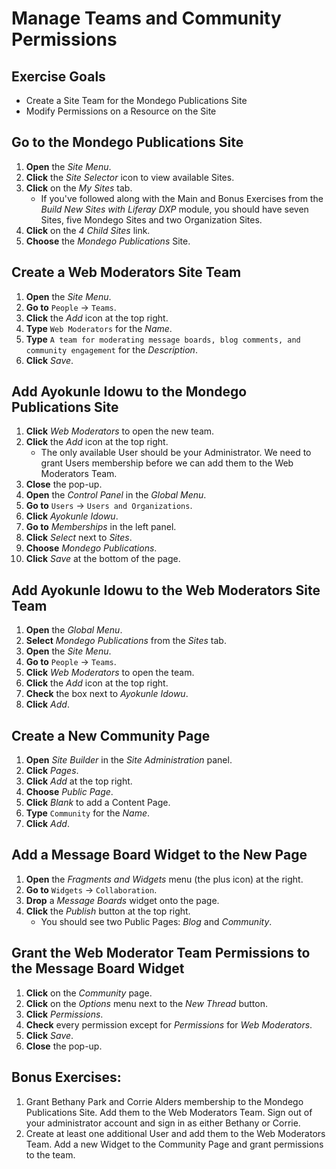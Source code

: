 # Manage Teams and Community Permissions 

## Exercise Goals 
* Create a Site Team for the Mondego Publications Site 
* Modify Permissions on a Resource on the Site 

## Go to the Mondego Publications Site 
1. **Open** the _Site Menu_. 
2. **Click** the _Site Selector_ icon to view available Sites. 
3. **Click** on the _My Sites_ tab. 
	* If you've followed along with the Main and Bonus Exercises from the _Build New Sites with Liferay DXP_ module, you should have seven Sites, five Mondego Sites and two Organization Sites. 
4. **Click** on the _4 Child Sites_ link. 
5. **Choose** the _Mondego Publications_ Site. 

## Create a Web Moderators Site Team 
1. **Open** the _Site Menu_. 
2. **Go to** `People` &rarr; `Teams`. 
3. **Click** the _Add_ icon at the top right. 
4. **Type** `Web Moderators` for the _Name_. 
5. **Type** `A team for moderating message boards, blog comments, and community engagement` for the _Description_. 
6. **Click** _Save_. 

## Add Ayokunle Idowu to the Mondego Publications Site 
1. **Click** _Web Moderators_ to open the new team. 
2. **Click** the _Add_ icon at the top right. 
	- The only available User should be your Administrator. We need to grant Users membership before we can add them to the Web Moderators Team. 
3. **Close** the pop-up. 
4. **Open** the _Control Panel_ in the _Global Menu_. 
5. **Go to** `Users` &rarr; `Users and Organizations`. 
6. **Click** _Ayokunle Idowu_. 
7. **Go to** _Memberships_ in the left panel. 
8. **Click** _Select_ next to _Sites_. 
9. **Choose** _Mondego Publications_. 
10. **Click** _Save_ at the bottom of the page. 

## Add Ayokunle Idowu to the Web Moderators Site Team 
1. **Open** the _Global Menu_. 
2. **Select** _Mondego Publications_ from the _Sites_ tab. 
3. **Open** the _Site Menu_. 
4. **Go to** `People` &rarr; `Teams`. 
5. **Click** _Web Moderators_ to open the team. 
6. **Click** the _Add_ icon at the top right. 
7. **Check** the box next to _Ayokunle Idowu_. 
8. **Click** _Add_. 

## Create a New Community Page 
1. **Open** _Site Builder_ in the _Site Administration_ panel. 
2. **Click** _Pages_. 
3. **Click** _Add_ at the top right. 
4. **Choose** _Public Page_. 
5. **Click** _Blank_ to add a Content Page. 
6. **Type** `Community` for the _Name_. 
7. **Click** _Add_. 

## Add a Message Board Widget to the New Page 
1. **Open** the _Fragments and Widgets_ menu (the plus icon) at the right. 
2. **Go to** `Widgets` &rarr; `Collaboration`. 
3. **Drop** a _Message Boards_ widget onto the page. 
4. **Click** the _Publish_ button at the top right. 
	- You should see two Public Pages: _Blog_ and _Community_. 

## Grant the Web Moderator Team Permissions to the Message Board Widget 
1. **Click** on the _Community_ page. 
2. **Click** on the _Options_ menu next to the _New Thread_ button. 
3. **Click** _Permissions_. 
4. **Check** every permission except for _Permissions_ for _Web Moderators_. 
5. **Click** _Save_. 
6. **Close** the pop-up. 

## Bonus Exercises: 
1. Grant Bethany Park and Corrie Alders membership to the Mondego Publications Site. Add them to the Web Moderators Team. Sign out of your administrator account and sign in as either Bethany or Corrie. 
2. Create at least one additional User and add them to the Web Moderators Team. Add a new Widget to the Community Page and grant permissions to the team. 